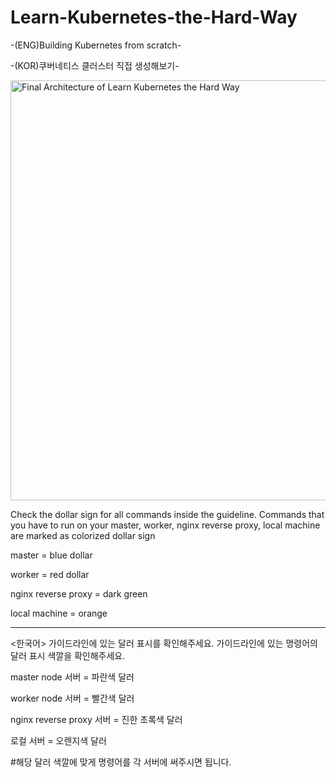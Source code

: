 # Learn-Kubernetes-the-Hard-Way
-(ENG)Building Kubernetes from scratch-

-(KOR)쿠버네티스 클러스터 직접 생성해보기-

<img width="672" alt="Final Architecture of Learn Kubernetes the Hard Way" src="https://user-images.githubusercontent.com/92728844/204950334-2b117117-5775-4143-b542-981ce7e5aa82.png">



Check the dollar sign for all commands inside the guideline.
Commands that you have to run on your master, worker, nginx reverse proxy, local machine are marked as colorized dollar sign
  
master = blue dollar
  
worker = red dollar
  
nginx reverse proxy = dark green

local machine = orange

 
 
-----------------------------------------------------------------------------------------------------------------------------
<한국어>
가이드라인에 있는 달러 표시를 확인해주세요.
가이드라인에 있는 명령어의 달러 표시 색깔을 확인해주세요.
  
master node 서버 = 파란색 달러
  
worker node 서버 = 빨간색 달러
  
nginx reverse proxy 서버 = 진한 초록색 달러
  
로컬 서버 = 오렌지색 달러

#해당 달러 색깔에 맞게 명령어를 각 서버에 써주시면 됩니다.

